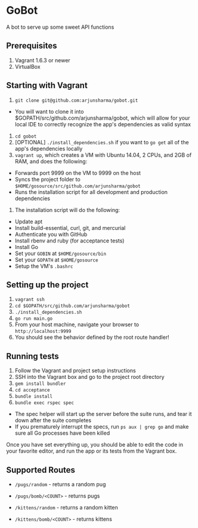 # GoBot

A bot to serve up some sweet API functions

## Prerequisites

1. Vagrant 1.6.3 or newer
1. VirtualBox

## Starting with Vagrant

1. `git clone git@github.com:arjunsharma/gobot.git`
  * You will want to clone it into $GOPATH/src/github.com/arjunsharma/gobot, which will allow for your local IDE to correctly recognize the app's dependencies as valid syntax
1. `cd gobot`
1. [OPTIONAL] `./install_dependencies.sh` if you want to `go get` all of the app's dependencies locally
1. `vagrant up`, which creates a VM with Ubuntu 14.04, 2 CPUs, and 2GB of RAM, and does the following:
  * Forwards port 9999 on the VM to 9999 on the host
  * Syncs the project folder to `$HOME/gosource/src/github.com/arjunsharma/gobot`
  * Runs the installation script for all development and production dependencies
1. The installation script will do the following:
  * Update apt
  * Install build-essential, curl, git, and mercurial
  * Authenticate you with GitHub
  * Install rbenv and ruby (for acceptance tests)
  * Install Go
  * Set your `GOBIN` at `$HOME/gosource/bin`
  * Set your `GOPATH` at `$HOME/gosource`
  * Setup the VM's `.bashrc`

## Setting up the project

1. `vagrant ssh`
1. `cd $GOPATH/src/github.com/arjunsharma/gobot`
1. `./install_dependencies.sh`
1. `go run main.go`
1. From your host machine, navigate your browser to `http://localhost:9999`
1. You should see the behavior defined by the root route handler!

## Running tests

1. Follow the Vagrant and project setup instructions
1. SSH into the Vagrant box and go to the project root directory
1. `gem install bundler`
1. `cd acceptance`
1. `bundle install`
1. `bundle exec rspec spec`
  * The spec helper will start up the server before the suite runs, and tear it down after the suite completes
  * If you prematurely interrupt the specs, run `ps aux | grep go` and make sure all Go processes have been killed

Once you have set everything up, you should be able to edit the code in your favorite editor, and run the app or its tests from the Vagrant box.

## Supported Routes

* `/pugs/random` - returns a random pug
* `/pugs/bomb/<COUNT>` - returns <COUNT> pugs

* `/kittens/random` - returns a random kitten
* `/kittens/bomb/<COUNT>` - returns <COUNT> kittens
